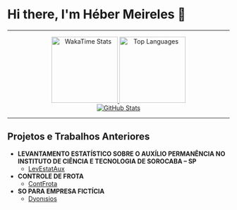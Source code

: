 # Hi there, I'm Héber Meireles 👋

<div align="center">

---

<a href="https://github.com/HeberMartins">
  <img height="150em" src="https://github-readme-stats.vercel.app/api/wakatime?username=HeberMartins&theme=transparent&hide_border=true&layout=compact" alt="WakaTime Stats" />
</a>
<a href="https://github.com/HeberMartins">
  <img height="150em" src="https://github-readme-stats.vercel.app/api/top-langs/?username=HeberMartins&theme=transparent&hide_border=true&layout=compact" alt="Top Languages" />
</a>

<br>

<a href="https://github.com/HeberMartins">
  <img src="https://github-readme-stats.vercel.app/api?username=HeberMartins&show_icons=true&theme=transparent&hide_border=true&count_private=true&include_all_commits=true" alt="GitHub Stats" />
</a>

---

</div>

## Projetos e Trabalhos Anteriores

- **LEVANTAMENTO ESTATÍSTICO SOBRE O AUXÍLIO PERMANÊNCIA NO
INSTITUTO DE CIÊNCIA E TECNOLOGIA DE SOROCABA – SP**
  - [LevEstatAux](https://github.com/user-attachments/files/17578614/CIC22ago2023.pdf)
- **CONTROLE DE FROTA**
  - [ContFrota](https://github.com/user-attachments/files/18188763/Grupo.4.-.Controle.de.Frota.pdf)
- **SO PARA EMPRESA FICTÍCIA**
  - [Dyonιsios](https://github.com/user-attachments/files/20874264/DocumentacaoSO-Empresa.pdf)
